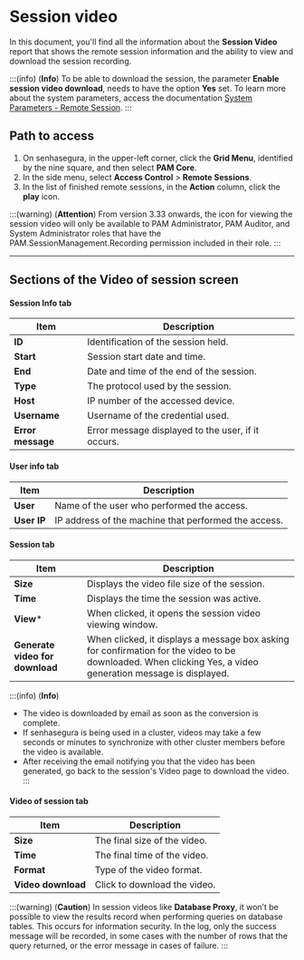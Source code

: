 # Session video

In this document, you'll find all the information about the **Session Video** report that shows the remote session information and the ability to view and download the session recording.

:::(info) (**Info**)
To be able to download the session, the parameter **Enable session video download**, needs to have the option **Yes** set. To learn more about the system parameters, access the documentation [System Parameters - Remote Session](/v3-33/docs/pam-session-proxy-settings).
:::

## Path to access

1. On senhasegura, in the upper-left corner, click the **Grid Menu**, identified by the nine square, and then select **PAM Core**.
2. In the side menu, select **Access Control** > **Remote Sessions**.
3. In the list of finished remote sessions, in the **Action** column, click the **play** icon.

:::(warning) (**Attention**)
From version 3.33 onwards, the icon for viewing the session video will only be available to PAM Administrator, PAM Auditor, and System Administrator roles that have the PAM.SessionManagement.Recording permission included in their role.
:::

---
## Sections of the Video of session screen

#### Session Info tab

| **Item** | **Description** |
|---|---|
| **ID** | Identification of the session held. |
| **Start** | Session start date and time. |
| **End** | Date and time of the end of the session. |
| **Type** | The protocol used by the session. |
| **Host** | IP number of the accessed device. |
| **Username** | Username of the credential used. |
| **Error message** | Error message displayed to the user, if it occurs. |

#### User info tab
| **Item** | **Description** |
|---|---|
| **User** | Name of the user who performed the access. |
| **User IP** | IP address of the machine that performed the access. | 

#### Session tab
| **Item** | **Description** |
|---|---|
| **Size** | Displays the video file size of the session. |
| **Time** | Displays the time the session was active. |
| **View*** | When clicked, it opens the session video viewing window. |
| **Generate video for download** | When clicked, it displays a message box asking for confirmation for the video to be downloaded. When clicking Yes, a video generation message is displayed. |

:::(info) (**Info**)
* The video is downloaded by email as soon as the conversion is complete.
* If senhasegura is being used in a cluster, videos may take a few seconds or minutes to synchronize with other cluster members before the video is available.
* After receiving the email notifying you that the video has been generated, go back to the session's Video page to download the video.
:::

#### Video of session tab
| **Item** | **Description** |
|---|---|
| **Size** | The final size of the video. |
| **Time** | The final time of the video. |
| **Format** | Type of the video format. |
| **Video download** | Click to download the video. | 

:::(warning) (**Caution**)
In session videos like **Database Proxy**, it won’t be possible to view the results record when performing queries on database tables. This occurs for information security. In the log, only the success message will be recorded, in some cases with the number of rows that the query returned, or the error message in cases of failure.
:::
